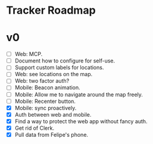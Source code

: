 # Tracker Roadmap

# v0

- [ ] Web: MCP.
- [ ] Document how to configure for self-use.
- [ ] Support custom labels for locations.
- [ ] Web: see locations on the map.
- [ ] Web: two factor auth?
- [ ] Mobile: Beacon animation.
- [ ] Mobile: Allow me to navigate around the map freely.
- [ ] Mobile: Recenter button.
- [x] Mobile: sync proactively.
- [x] Auth between web and mobile.
- [x] Find a way to protect the web app without fancy auth.
- [x] Get rid of Clerk.
- [x] Pull data from Felipe's phone.
